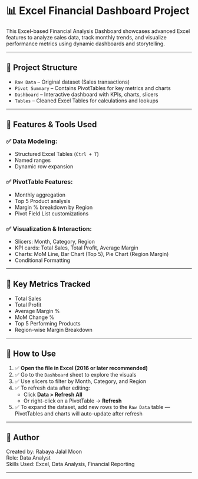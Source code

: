 # 📊 Excel Financial Dashboard Project

This Excel-based Financial Analysis Dashboard showcases advanced Excel features to analyze sales data, track monthly trends, and visualize performance metrics using dynamic dashboards and storytelling.

---

## 📁 Project Structure

- `Raw Data` – Original dataset (Sales transactions)
- `Pivot Summary` – Contains PivotTables for key metrics and charts
- `Dashboard` – Interactive dashboard with KPIs, charts, slicers
- `Tables` – Cleaned Excel Tables for calculations and lookups

---

## 🔧 Features & Tools Used


### ✅ Data Modeling:
- Structured Excel Tables (`Ctrl + T`)
- Named ranges
- Dynamic row expansion

### ✅ PivotTable Features:
- Monthly aggregation
- Top 5 Product analysis
- Margin % breakdown by Region
- Pivot Field List customizations

### ✅ Visualization & Interaction:
- Slicers: Month, Category, Region
- KPI cards: Total Sales, Total Profit, Average Margin
- Charts: MoM Line, Bar Chart (Top 5), Pie Chart (Region Margin)
- Conditional Formatting

---

## 🎯 Key Metrics Tracked

- Total Sales
- Total Profit
- Average Margin %
- MoM Change %
- Top 5 Performing Products
- Region-wise Margin Breakdown

---

## 🚀 How to Use

1. ✅ **Open the file in Excel (2016 or later recommended)**
2. ✅ Go to the `Dashboard` sheet to explore the visuals
3. ✅ Use slicers to filter by Month, Category, and Region
4. ✅ To refresh data after editing:
   - Click **Data > Refresh All**
   - Or right-click on a PivotTable → **Refresh**
5. ✅ To expand the dataset, add new rows to the `Raw Data` table — PivotTables and charts will auto-update after refresh


---

## 📌 Author

Created by: Rabaya Jalal Moon  
Role: Data Analyst  
Skills Used: Excel, Data Analysis, Financial Reporting




---

